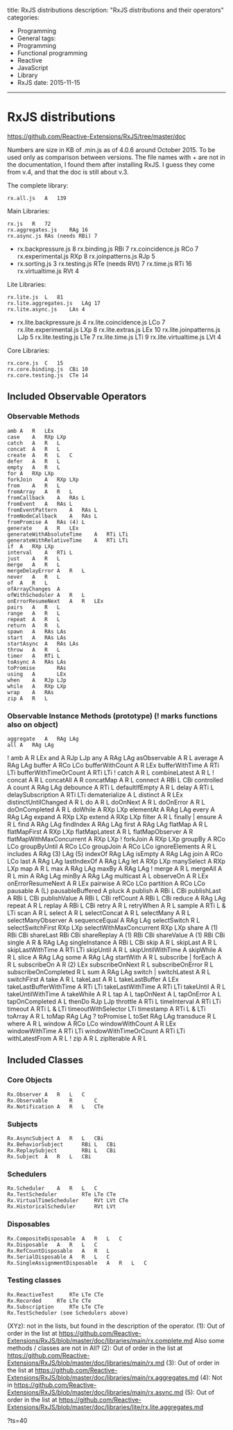 title: RxJS distributions
description: "RxJS distributions and their operators"
categories:
- Programming
- General
tags:
- Programming
- Functional programming
- Reactive
- JavaScript
- Library
- RxJS
date: 2015-11-15
---
# RxJS distributions
https://github.com/Reactive-Extensions/RxJS/tree/master/doc

Numbers are size in KB of .min.js as of 4.0.6 around October 2015. To be used only as comparison between versions.
The file names with + are not in the documentation, I found them after installing RxJS. I guess they come from v.4, and that the doc is still about v.3.

The complete library:

    rx.all.js	A	139

Main Libraries:

    rx.js	R	72
    rx.aggregates.js	RAg	16
    rx.async.js	RAs (needs RBi)	7
  + rx.backpressure.js		8
    rx.binding.js	RBi	7
    rx.coincidence.js	RCo	7
    rx.experimental.js	RXp	8
    rx.joinpatterns.js	RJp	5
  + rx.sorting.js		3
    rx.testing.js	RTe (needs RVt)	7
    rx.time.js	RTi	16
    rx.virtualtime.js	RVt	4

Lite Libraries:

    rx.lite.js	L	81
    rx.lite.aggregates.js	LAg	17
    rx.lite.async.js	LAs	4
  + rx.lite.backpressure.js		4
    rx.lite.coincidence.js	LCo	7
    rx.lite.experimental.js	LXp	8
    rx.lite.extras.js	LEx	10
    rx.lite.joinpatterns.js	LJp	5
    rx.lite.testing.js	LTe	7
    rx.lite.time.js	LTi	9
    rx.lite.virtualtime.js	LVt	4

Core Libraries:

    rx.core.js	C	15
    rx.core.binding.js	CBi	10
    rx.core.testing.js	CTe	14


## Included Observable Operators
### Observable Methods

    amb	A	R	LEx
    case	A	RXp	LXp
    catch	A	R	L
    concat	A	R	L
    create	A	R	L	C
    defer	A	R	L
    empty	A	R	L
    for	A	RXp	LXp
    forkJoin	A	RXp	LXp
    from	A	R	L
    fromArray	A	R	L
    fromCallback	A	RAs	L
    fromEvent	A	RAs	L
    fromEventPattern	A	RAs	L
    fromNodeCallback	A	RAs	L
    fromPromise	A	RAs (4)	L
    generate	A	R	LEx
    generateWithAbsoluteTime	A	RTi	LTi
    generateWithRelativeTime	A	RTi	LTi
    if	A	RXp	LXp
    interval	A	RTi	L
    just	A	R	L
    merge	A	R	L
    mergeDelayError	A	R	L
    never	A	R	L
    of	A	R	L
    ofArrayChanges	A
    ofWithScheduler	A	R	L
    onErrorResumeNext	A	R	LEx
    pairs	A	R	L
    range	A	R	L
    repeat	A	R	L
    return	A	R	L
    spawn	A	RAs	LAs
    start	A	RAs	LAs
    startAsync	A	RAs	LAs
    throw	A	R	L
    timer	A	RTi	L
    toAsync	A	RAs	LAs
    toPromise		RAs
    using	A		LEx
    when	A	RJp	LJp
    while	A	RXp	LXp
    wrap	A	RAs
    zip	A	R	L

### Observable Instance Methods (prototype) (! marks functions also on object)

    aggregate	A	RAg	LAg
    all	A	RAg	LAg
  ! amb	A	R	LEx
    and	A	RJp	LJp
    any	A	RAg	LAg
    asObservable	A	R	L
    average	A	RAg	LAg
    buffer	A	RCo	LCo
    bufferWithCount	A	R	LEx
    bufferWithTime	A	RTi	LTi
    bufferWithTimeOrCount	A	RTi	LTi
  ! catch	A	R	L
    combineLatest	A	R	L
  ! concat	A	R	L
    concatAll	A	R
    concatMap	A	R	L
    connect	A	RBi	L	CBi
    controlled	A
    count	A	RAg	LAg
    debounce	A	RTi	L
    defaultIfEmpty	A	R	L
    delay	A	RTi	L
    delaySubscription	A	RTi	LTi
    dematerialize	A		L
    distinct	A	R	LEx
    distinctUntilChanged	A	R	L
    do	A	R	L
    doOnNext	A	R	L
    doOnError	A	R	L
    doOnCompleted	A	R	L
    doWhile	A	RXp	LXp
    elementAt	A	RAg	LAg
    every	A	RAg	LAg
    expand	A	RXp	LXp
    extend	A	RXp	LXp
    filter	A	R	L
    finally | ensure	A	R	L
    find	A	RAg	LAg
    findIndex	A	RAg	LAg
    first	A	RAg	LAg
    flatMap	A	R	L
    flatMapFirst	A	RXp	LXp
    flatMapLatest	A	R	L
    flatMapObserver	A	R
    flatMapWithMaxConcurrent	A	RXp	LXp
  ! forkJoin	A	RXp	LXp
    groupBy	A	RCo	LCo
    groupByUntil	A	RCo	LCo
    groupJoin	A	RCo	LCo
    ignoreElements	A	R	L
    includes	A	RAg (3)	LAg (5)
    indexOf		RAg	LAg
    isEmpty	A	RAg	LAg
    join	A	RCo	LCo
    last	A	RAg	LAg
    lastIndexOf	A	RAg	LAg
    let	A	RXp	LXp
    manySelect	A	RXp	LXp
    map	A	R	L
    max	A	RAg	LAg
    maxBy	A	RAg	LAg
  ! merge	A	R	L
    mergeAll	A	R	L
    min	A	RAg	LAg
    minBy	A	RAg	LAg
    multicast	A		L
    observeOn	A	R	LEx
    onErrorResumeNext	A	R	LEx
    pairwise	A	RCo	LCo
    partition	A	RCo	LCo
    pausable	A		(L)
    pausableBuffered	A
    pluck	A
    publish	A	RBi	L	CBi
    publishLast	A	RBi	L	CBi
    publishValue	A	RBi	L	CBi
    refCount	A	RBi	L	CBi
    reduce	A	RAg	LAg
    repeat	A	R	L
    replay	A	RBi	L	CBi
    retry	A	R	L
    retryWhen	A	R	L
    sample	A	RTi	L & LTi
    scan	A	R	L
    select	A	R	L
    selectConcat	A	R	L
    selectMany	A	R	L
    selectManyObserver	A
    sequenceEqual	A	RAg	LAg
    selectSwitch		R	L
    selectSwitchFirst		RXp	LXp
    selectWithMaxConcurrent		RXp	LXp
    share	A (1)	RBi		CBi
    shareLast		RBi		CBi
    shareReplay	A (1)	RBi		CBi
    shareValue	A (1)	RBi		CBi
    single	A	R & RAg	LAg
    singleInstance	A	RBi	L	CBi
    skip	A	R	L
    skipLast	A	R	L
    skipLastWithTime	A	RTi	LTi
    skipUntil	A	R	L
    skipUntilWithTime	A
    skipWhile	A	R	L
    slice	A	RAg	LAg
    some	A	RAg	LAg
    startWith	A	R	L
    subscribe | forEach	A	R	L
    subscribeOn	A	R (2)	LEx
    subscribeOnNext		R	L
    subscribeOnError		R	L
    subscribeOnCompleted		R	L
    sum	A	RAg	LAg
    switch | switchLatest	A	R	L
    switchFirst	A
    take	A	R	L
    takeLast	A	R	L
    takeLastBuffer	A		LEx
    takeLastBufferWithTime	A	RTi	LTi
    takeLastWithTime	A	RTi	LTi
    takeUntil	A	R	L
    takeUntilWithTime	A
    takeWhile	A	R	L
    tap	A		L
    tapOnNext	A		L
    tapOnError	A		L
    tapOnCompleted	A		L
    thenDo		RJp	LJp
    throttle	A	RTi	L
    timeInterval	A	RTi	LTi
    timeout	A	RTi	L & LTi
    timeoutWithSelector			LTi
    timestamp	A	RTi	L & LTi
    toArray	A	R	L
    toMap		RAg	LAg
  ? toPromise			L
    toSet		RAg	LAg
    transduce		R	L
    where	A	R	L
    window	A	RCo	LCo
    windowWithCount	A	R	LEx
    windowWithTime	A	RTi	LTi
    windowWithTimeOrCount	A	RTi	LTi
    withLatestFrom	A	R	L
  ! zip	A	R	L
    zipIterable	A	R	L

## Included Classes
### Core Objects

    Rx.Observer	A	R	L	C
    Rx.Observable		R		C
    Rx.Notification	A	R	L	CTe

### Subjects

    Rx.AsyncSubject	A	R	L	CBi
    Rx.BehaviorSubject		RBi	L	CBi
    Rx.ReplaySubject		RBi	L	CBi
    Rx.Subject	A	R	L	CBi

### Schedulers

    Rx.Scheduler	A	R	L	C
    Rx.TestScheduler		RTe	LTe	CTe
    Rx.VirtualTimeScheduler		RVt	LVt	CTe
    Rx.HistoricalScheduler		RVt	LVt

### Disposables

    Rx.CompositeDisposable	A	R	L	C
    Rx.Disposable	A	R	L	C
    Rx.RefCountDisposable	A	R	L
    Rx.SerialDisposable	A	R	L	C
    Rx.SingleAssignmentDisposable	A	R	L	C

### Testing classes

    Rx.ReactiveTest		RTe	LTe	CTe
    Rx.Recorded		RTe	LTe	CTe
    Rx.Subscription		RTe	LTe	CTe
    Rx.TestScheduler (see Schedulers above)


(XYz): not in the lists, but found in the description of the operator.
(1): Out of order in the list at https://github.com/Reactive-Extensions/RxJS/blob/master/doc/libraries/main/rx.complete.md
Also some methods / classes are not in All?
(2): Out of order in the list at https://github.com/Reactive-Extensions/RxJS/blob/master/doc/libraries/main/rx.md
(3): Out of order in the list at https://github.com/Reactive-Extensions/RxJS/blob/master/doc/libraries/main/rx.aggregates.md
(4): Not in https://github.com/Reactive-Extensions/RxJS/blob/master/doc/libraries/main/rx.async.md
(5): Out of order in the list at https://github.com/Reactive-Extensions/RxJS/blob/master/doc/libraries/lite/rx.lite.aggregates.md

?ts=40
